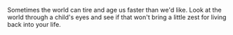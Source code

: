 Sometimes the world can tire and age us faster than we'd like. Look at the world through a child's eyes and see if that won't bring a little zest for living back into your life.
